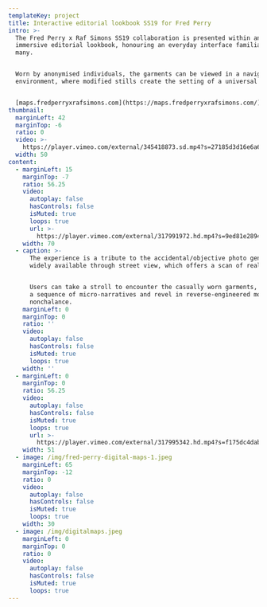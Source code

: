 ```yaml
---
templateKey: project
title: Interactive editorial lookbook SS19 for Fred Perry
intro: >-
  The Fred Perry x Raf Simons SS19 collaboration is presented within an
  immersive editorial lookbook, honouring an everyday interface familiar to
  many.


  Worn by anonymised individuals, the garments can be viewed in a navigable
  environment, where modified stills create the setting of a universal suburb.


  [maps.fredperryxrafsimons.com](https://maps.fredperryxrafsimons.com/)
thumbnail:
  marginLeft: 42
  marginTop: -6
  ratio: 0
  video: >-
    https://player.vimeo.com/external/345418873.sd.mp4?s=27185d3d16e6a61c82a5b37fbb275a85e87de4ab&profile_id=165
  width: 50
content:
  - marginLeft: 15
    marginTop: -7
    ratio: 56.25
    video:
      autoplay: false
      hasControls: false
      isMuted: true
      loops: true
      url: >-
        https://player.vimeo.com/external/317991972.hd.mp4?s=9ed81e2894b01f7fc8b957a3582865d9e8b3c516&profile_id=175
    width: 70
  - caption: >-
      The experience is a tribute to the accidental/objective photo genre made
      widely available through street view, which offers a scan of reality. 


      Users can take a stroll to encounter the casually worn garments, discover
      a sequence of micro-narratives and revel in reverse-engineered moments of
      nonchalance.
    marginLeft: 0
    marginTop: 0
    ratio: ''
    video:
      autoplay: false
      hasControls: false
      isMuted: true
      loops: true
    width: ''
  - marginLeft: 0
    marginTop: 0
    ratio: 56.25
    video:
      autoplay: false
      hasControls: false
      isMuted: true
      loops: true
      url: >-
        https://player.vimeo.com/external/317995342.hd.mp4?s=f175dc4dab3af65a96b1a928eeb062af107a64be&profile_id=175
    width: 51
  - image: /img/fred-perry-digital-maps-1.jpeg
    marginLeft: 65
    marginTop: -12
    ratio: 0
    video:
      autoplay: false
      hasControls: false
      isMuted: true
      loops: true
    width: 30
  - image: /img/digitalmaps.jpeg
    marginLeft: 0
    marginTop: 0
    ratio: 0
    video:
      autoplay: false
      hasControls: false
      isMuted: true
      loops: true
---
```


